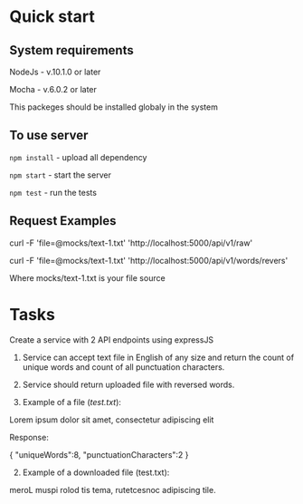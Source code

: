 
# Quick start

## System requirements

NodeJs - v.10.1.0 or later

Mocha - v.6.0.2 or later


This packeges should be installed globaly in the system

## To use server

```npm install``` - upload all dependency

```npm start``` - start the server

```npm test``` - run the tests


## Request Examples

curl -F 'file=@mocks/text-1.txt' 'http://localhost:5000/api/v1/raw'

curl -F 'file=@mocks/text-1.txt' 'http://localhost:5000/api/v1/words/revers'

Where mocks/text-1.txt is your file source

# Tasks

Create a service with 2 API endpoints using expressJS
1. Service can accept text file in English of any size and return the count of unique words and count of all punctuation characters.
2. Service should return uploaded file with reversed words.

1. Example of a file (*test.txt*):

Lorem ipsum dolor sit amet, consectetur adipiscing elit

Response:

{
  "uniqueWords":8,
  "punctuationCharacters":2
}


2. Example of a downloaded file (test.txt):

meroL muspi rolod tis tema, rutetcesnoc adipiscing tile.
